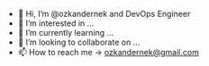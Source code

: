 - 👋 Hi, I’m @ozkandernek and DevOps Engineer 
- 👀 I’m interested in ...
- 🌱 I’m currently learning ...
- 💞️ I’m looking to collaborate on ...
- 📫 How to reach me -> ozkandernek@gmail.com

<!---
ozkandernek/ozkandernek is a ✨ special ✨ repository because its `README.md` (this file) appears on your GitHub profile.
You can click the Preview link to take a look at your changes.
--->
